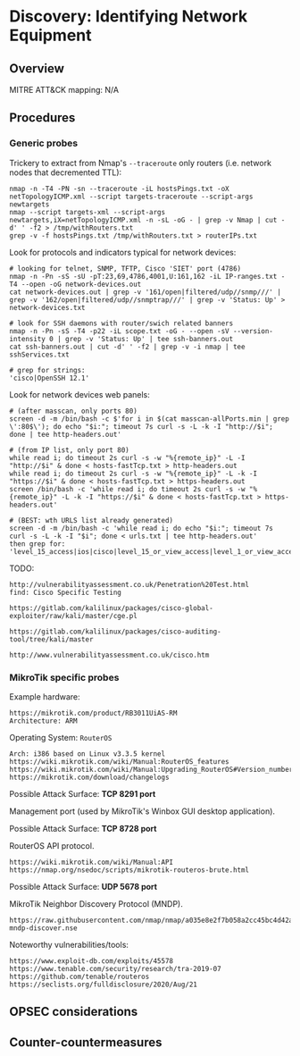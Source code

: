 
# Discovery: Identifying Network Equipment

## Overview

MITRE ATT&CK mapping: N/A

## Procedures

### Generic probes

Trickery to extract from Nmap's `--traceroute` only routers (i.e. network nodes that decremented TTL):

```
nmap -n -T4 -PN -sn --traceroute -iL hostsPings.txt -oX netTopologyICMP.xml --script targets-traceroute --script-args newtargets
nmap --script targets-xml --script-args newtargets,iX=netTopologyICMP.xml -n -sL -oG - | grep -v Nmap | cut -d' ' -f2 > /tmp/withRouters.txt
grep -v -f hostsPings.txt /tmp/withRouters.txt > routerIPs.txt
```

Look for protocols and indicators typical for network devices:

```
# looking for telnet, SNMP, TFTP, Cisco 'SIET' port (4786)
nmap -n -Pn -sS -sU -pT:23,69,4786,4001,U:161,162 -iL IP-ranges.txt -T4 --open -oG network-devices.out
cat network-devices.out | grep -v '161/open|filtered/udp//snmp///' | grep -v '162/open|filtered/udp//snmptrap///' | grep -v 'Status: Up' > network-devices.txt

# look for SSH daemons with router/swich related banners
nmap -n -Pn -sS -T4 -p22 -iL scope.txt -oG - --open -sV --version-intensity 0 | grep -v 'Status: Up' | tee ssh-banners.out
cat ssh-banners.out | cut -d' ' -f2 | grep -v -i nmap | tee sshServices.txt

# grep for strings: 
'cisco|OpenSSH 12.1'
```

Look for network devices web panels:

```
# (after masscan, only ports 80)
screen -d -m /bin/bash -c $'for i in $(cat masscan-allPorts.min | grep \':80$\'); do echo "$i:"; timeout 7s curl -s -L -k -I "http://$i"; done | tee http-headers.out'

# (from IP list, only port 80)
while read i; do timeout 2s curl -s -w "%{remote_ip}" -L -I "http://$i" & done < hosts-fastTcp.txt > http-headers.out
while read i; do timeout 2s curl -s -w "%{remote_ip}" -L -k -I "https://$i" & done < hosts-fastTcp.txt > https-headers.out
screen /bin/bash -c 'while read i; do timeout 2s curl -s -w "%{remote_ip}" -L -k -I "https://$i" & done < hosts-fastTcp.txt > https-headers.out'

# (BEST: wth URLS list already generated)
screen -d -m /bin/bash -c 'while read i; do echo "$i:"; timeout 7s curl -s -L -k -I "$i"; done < urls.txt | tee http-headers.out'
then grep for:
'level_15_access|ios|cisco|level_15_or_view_access|level_1_or_view_access'
```

TODO:

```
http://vulnerabilityassessment.co.uk/Penetration%20Test.html
find: Cisco Specific Testing

https://gitlab.com/kalilinux/packages/cisco-global-exploiter/raw/kali/master/cge.pl

https://gitlab.com/kalilinux/packages/cisco-auditing-tool/tree/kali/master

http://www.vulnerabilityassessment.co.uk/cisco.htm
```

### MikroTik specific probes

Example hardware:

    https://mikrotik.com/product/RB3011UiAS-RM
    Architecture: ARM

Operating System: `RouterOS`

    Arch: i386 based on Linux v3.3.5 kernel
    https://wiki.mikrotik.com/wiki/Manual:RouterOS_features
    https://wiki.mikrotik.com/wiki/Manual:Upgrading_RouterOS#Version_numbering
    https://mikrotik.com/download/changelogs

Possible Attack Surface: **TCP 8291 port**

Management port (used by MikroTik's Winbox GUI desktop application).

Possible Attack Surface: **TCP 8728 port**

RouterOS API protocol.

    https://wiki.mikrotik.com/wiki/Manual:API
    https://nmap.org/nsedoc/scripts/mikrotik-routeros-brute.html

Possible Attack Surface: **UDP 5678 port**

MikroTik Neighbor Discovery Protocol (MNDP).

    https://raw.githubusercontent.com/nmap/nmap/a035e8e2f7b058a2cc45bc4d42aeb56e2186696f/scripts/broadcast-mndp-discover.nse

Noteworthy vulnerabilities/tools:

    https://www.exploit-db.com/exploits/45578
    https://www.tenable.com/security/research/tra-2019-07
    https://github.com/tenable/routeros
    https://seclists.org/fulldisclosure/2020/Aug/21

## OPSEC considerations

## Counter-countermeasures
